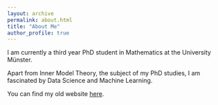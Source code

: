 ```yaml
---
layout: archive
permalink: about.html 
title: "About Me"
author_profile: true
---
```


I am currently a third year PhD student in Mathematics at the University M&uuml;nster.

Apart from Inner Model Theory, the subject of my PhD studies, I am fascinated by Data Science and Machine Learning.

You can find my old website [here](https://www.old.stefanmesken.info).
